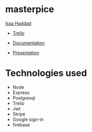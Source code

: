 # masterpice


  [Issa Haddad ](https://github.com/issa097)


- [Trello](https://trello.com/b/Sut1QMku/masterpice)

- [Documentation](https://docs.google.com/presentation/d/1ktXz-bYZAzeIgBLDZEO6PqNPFc7IMf2h/edit#slide=id.p1)

- [Presentation](https://docs.google.com/presentation/d/1DF1_z-mqaYZa79FFQV783J6w-jCfufDt/edit#slide=id.p1)


# Technologies used


- Node
- Express
- Postgresql
- Trello
- Jwt
- Stripe
- Google sign-in
- firebase



